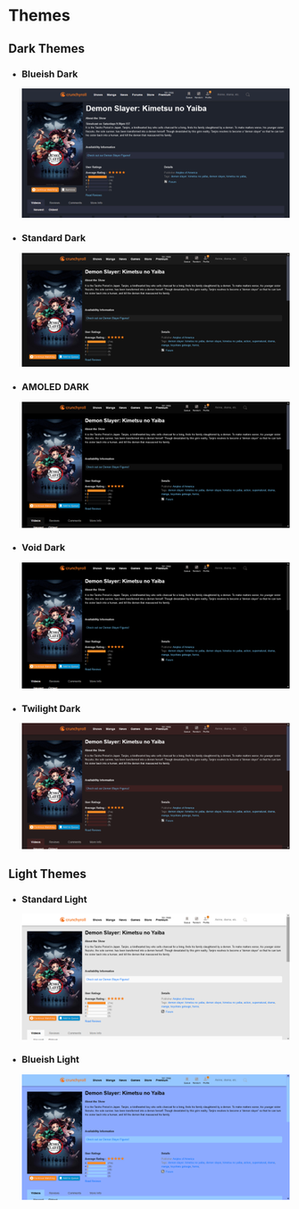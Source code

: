 # Themes
## Dark Themes
- ### Blueish Dark
  ![Screenshot](https://raw.githubusercontent.com/lazy-guy/crunchyroll-enhancer/master/imgs/blueishdark.png)
  
  
- ### Standard Dark
  ![Screenshot](https://raw.githubusercontent.com/lazy-guy/crunchyroll-enhancer/master/imgs/standarddark.PNG)
  
  
- ### AMOLED DARK
  ![Screenshot](https://raw.githubusercontent.com/lazy-guy/crunchyroll-enhancer/master/imgs/amoleddark.PNG)
  
  
- ### Void Dark
  ![Screenshot](https://raw.githubusercontent.com/lazy-guy/crunchyroll-enhancer/master/imgs/voiddark.PNG)
  
  
- ### Twilight Dark
  ![Screenshot](https://raw.githubusercontent.com/lazy-guy/crunchyroll-enhancer/master/imgs/twilightdark.PNG)
  
  

## Light Themes
- ### Standard Light
  ![Screenshot](https://raw.githubusercontent.com/lazy-guy/crunchyroll-enhancer/master/imgs/standardlight.PNG)
  
  
- ### Blueish Light
  ![Screenshot](https://raw.githubusercontent.com/lazy-guy/crunchyroll-enhancer/master/imgs/blueishlight.PNG)
